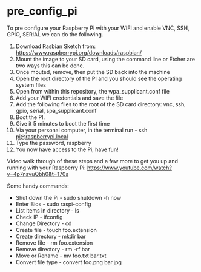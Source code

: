 # pre_config_pi

To pre configure your Raspberry Pi with your WIFI and enable VNC, SSH, GPIO, SERIAL we can do the following.

1. Download Rasbian Sketch from: https://www.raspberrypi.org/downloads/raspbian/
2. Mount the image to your SD card, using the command line or Etcher are two ways this can be done.
3. Once mouted, remove, then put the SD back into the machine
4. Open the root directory of the PI and you should see the operating system files
5. Open from within this repository, the wpa_supplicant.conf file
6. Add your WIFI credentials and save the file
7. Add the following files to the root of the SD card directory: vnc, ssh, gpio, serial, spa_supplicant.conf
8. Boot the PI.
9. Give it 5 minutes to boot the first time
10. Via your personal computer, in the terminal run - ssh pi@raspberrypi.local 
11. Type the password, raspberry
12. You now have access to the Pi, have fun!

Video walk through of these steps and a few more to get you up and running with your Raspberry Pi: 
https://www.youtube.com/watch?v=4p7navuQbh0&t=170s

Some handy commands:

- Shut down the Pi - sudo shutdown -h now
- Enter Bios - sudo raspi-config
- List items in directory - ls
- Check IP - ifconfig
- Change Directory - cd
- Create file - touch foo.extension
- Create directory - mkdir bar
- Remove file - rm foo.extension
- Remove directory - rm -rf bar
- Move or Rename - mv foo.txt bar.txt
- Convert file type - convert foo.png bar.jpg



